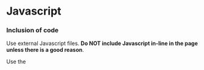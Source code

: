 Javascript
==========
### Inclusion of code ###
Use external Javascript files. **Do NOT include Javascript in-line in the page unless there is a good reason**.

Use the <script> tag to include your JavaScript files at the bottom of your HTML document just before the closing </body> tag. For optimal page performance, concatenate your JavaScript into as few files as possible.
```
<script src="bundle.js"></script>
```

### Writing and formatting Javascript ###
The use of whitespace should follow long-standing English writing conventions, with blank lines between ideas and groups of code such as objects, functions, and new lines for new statements.

Formatting the language statements and patterns should follow these basics:
1. _Open braces_ are preceded by a single space
2. _Open braces_ should appear on the same line as their preceding argument
3. There shoudl be no space characters between _parentheses_ and their contents
4. Use _semicolons_ and do not rely on automatic semicolon insertion
5. Each _comma_ and _colon_ (and semi-colons that don't end a line) should be followed by a single space
6. _Binary_ and _ternary operators_ should have a single space on each side
7. _Quoted values_ should be in 'single quotes' so that double quotes may easily exist inside them
8. _Comment Javascript_ code thoroughly and consider using a pattern such as those described by [JSDocs](http://usejsdoc.org/)
9. Conditional statements go on a new line followed by the opening brace
10. Else/ else go on the same line as the brace
11. Use type strict checks with === as opposed to == whenever possible
```
for (var i = 0, len = arr.length; i < len; i++) {
    var example = 1;
    if (example === i) {
        // we are looping
    } else {
        // this will never happen
    }
}
```
To maximize readability without worrying about which boolean operators bind more tightly than others, each segment of a boolean expression should be enclosed in parentheses.
```
if ((allowUpdate) && ((user.isAdmin) || (user.role === item.owner))) {
    // do something
}
```

### Variable Declaration ###
To avoid confusion between global and local variables, we declare each variable on its own line with the var keyword. We do not use a single var keyword and then chain several variable declarations onto it separated by a comma.
```
var windowWidth;
var windowHeight;
var currentVal = $(this).val();
var min = parseInt($(this).attr('min'), 10);
```

### Best Practices ###

1. Avoid user-agent sniffing and rely on feature detection instead. Browser detection is dangerous and error-prone.
2. Avoid using document.write.
3. Only run scripts on a page that are needed for that page.
4. Don't repeat yourself (i.e. keep your code DRY)
5. Do not modify JavaScript core objects .prototype unless you really know what you're doing.
6. Use method names that make sense, such as init() or setup() for code that starts things off. Be consistent on your project.

### Variables ###
#### Variable Scope ####
Minimize the use of global or window level variables and name-spaces. Pollution of the global name-space is error prone and a bad practice.

If referencing a window or global level variable that isn't obvious, please comment as such or explicitly state it.

#### Variable Names and Types ####
Always use meaningful variable names that can be read as words, not as silly abbreviations only you understand.

1. Variable names should be camelCase.
2. Objects, classes, and name-spaces should be TitleCase.
3. Boolean values should be prefixed with `is` if at all possible.
4. Cached jQuery objects can be prefixed with $.
5. Use shorthand versions of empty `Arrays` and `Objects`.

```
// some examples
var exampleValue = 'my example variable value';
var numberOfTimes = 3;
// booleans
var isThisWorking = true;
var isNotWorking = 0;
// cache a selector
var $body = $('body');
// short hand objects and arrays
var newObject = {};
var newArray = [];
```

#### Limit Events — Use Event Delegation ####
It is always preferable to use fewer events being bound to objects on a page as possible. Too many events bound on a page can mean memory leaks or just an accumulation of handlers bound to DOM elements which becomes less and less efficient over time. Additionally, event delegation has the added benefit of persisting events over dynamic page updates when items are added or removed from the DOM.

With jQuery this is easy, simply use the on method with a selector:
```
$('body').on('click', 'a.scroller', function(){
   // this only runs if the a.scroller is matched
});
```

### Useful Resources ###
1. [5 tips for efficient jQuery](http://www.punkchip.com/javascript-efficiency/)
